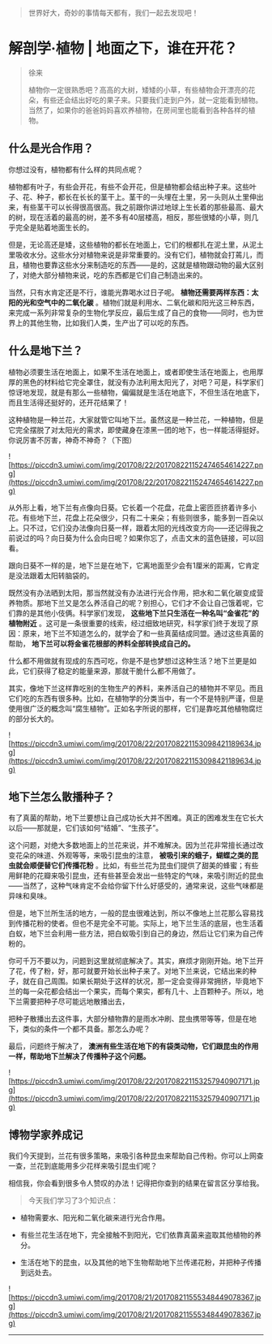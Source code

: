 > 世界好大，奇妙的事情每天都有，我们一起去发现吧！

# 解剖学·植物 | 地面之下，谁在开花？

> 徐来
> 
> 植物你一定很熟悉吧？高高的大树，矮矮的小草，有些植物会开漂亮的花朵，有些还会结出好吃的果子来。只要我们走到户外，就一定能看到植物。当然了，如果你的爸爸妈妈喜欢养植物，在房间里也能看到各种各样的植物。

## 什么是光合作用？

你想过没有，植物都有什么样的共同点呢？

植物都有叶子，有些会开花，有些不会开花，但是植物都会结出种子来。这些叶子、花、种子，都长在长长的茎干上。茎干的一头埋在土里，另一头则从土里伸出来，有些茎干可以长得很高很高。我之前跟你讲过地球上生长着的那些最高、最大的树，现在活着的最高的树，差不多有40层楼高，相反，那些很矮的小草，则几乎完全是贴着地面生长的。

但是，无论高还是矮，这些植物的都长在地面上，它们的根都扎在泥土里，从泥土里吸收水分。这些水分对植物来说是非常重要的。没有它们，植物就会打蔫儿，而且，植物也要靠这些水分来制造吃的东西——是的，这就是植物跟动物的最大区别了，对绝大部分植物来说，吃的东西都是它们自己制造出来的。

当然，只有水肯定还是不行，谁能光靠喝水过日子呢。 **植物还需要两样东西：太阳的光和空气中的二氧化碳** 。植物们就是利用水、二氧化碳和阳光这三种东西，来完成一系列非常复杂的生物化学反应，最后生成了自己的食物——同时，也为世界上的其他生物，比如我们人类，生产出了可以吃的东西。

## 什么是地下兰？

植物必须要生活在地面上，如果不生活在地面上，或者即使生活在地面上，也用厚厚的黑色的材料给它完全罩住，就没有办法利用太阳光了，对吧？可是，科学家们惊讶地发现，就是有那么一些植物，偏偏就是生活在地底下，不但生活在地底下，而且生活得还挺好的，还开花结果了！

这种植物是一种兰花，大家就管它叫地下兰。虽然这是一种兰花，一种植物，但是它完全摆脱了对太阳光的需求，即使藏身在漆黑一团的地下，也一样能活得挺好。你说厉害不厉害，神奇不神奇？（下图）

![https://piccdn3.umiwi.com/img/201708/22/201708221152474654614227.png](https://piccdn3.umiwi.com/img/201708/22/201708221152474654614227.png)

从外形上看，地下兰有点像向日葵。它长着一个花盘，花盘上密匝匝挤着许多小花。有些地下兰，花盘上花朵很少，只有二十来朵；有些则很多，能多到一百朵以上。只不过，它们没办法像向日葵一样，跟着太阳的光线改变方向——还记得我之前说过的吗？向日葵为什么会向日呢？如果你忘了，点击文末的蓝色链接，可以回看。

跟向日葵不一样的是，地下兰是在地下，它离地面至少会有1厘米的距离，它肯定是没法跟着太阳转脑袋的。

既然没有办法晒到太阳，那当然就没有办法进行光合作用，把水和二氧化碳变成营养物质。那地下兰又是怎么养活自己的呢？别担心，它们才不会让自己饿着呢，它们靠的是其他小伎俩。科学家们发现， **这些地下兰只生活在一种名叫“金雀花”的植物附近** 。这可是一条很重要的线索，经过细致地研究，科学家们终于发现了原因：原来，地下兰不知道怎么的，就学会了和一些真菌结成同盟。通过这些真菌的帮助， **地下兰可以将金雀花根部的养料全部转换成自己的。**

什么都不用做就有现成的东西可吃，你是不是也梦想过这种生活？地下兰更是如此，它们获得了稳定的能量来源，那就干脆什么都不用做了。

其实，像地下兰这样靠吃别的生物生产的养料，来养活自己的植物并不罕见。而且它们吃的东西有很多种。比如，在植物学的分类当中，有一个不是特别严谨，但是使用很广泛的概念叫“腐生植物”。正如名字所说的那样，它们是靠吃其他植物腐烂的部分长大的。    

![https://piccdn3.umiwi.com/img/201708/22/201708221153098421189634.jpg](https://piccdn3.umiwi.com/img/201708/22/201708221153098421189634.jpg)

## 地下兰怎么散播种子？

有了真菌的帮助，地下兰要想让自己成功长大并不困难。真正的困难发生在它长大以后——那就是，它们该如何“结婚”、“生孩子”。

这个问题，对绝大多数地面上的兰花来说，并不难解决。因为兰花非常擅长通过改变花朵的味道、外观等等，来吸引昆虫的注意， **被吸引来的蛾子，蝴蝶之类的昆虫就会顺便替它们传播花粉** 。比如，有些兰花为昆虫们提供了甜美的蜂蜜；有些用鲜艳的花瓣来吸引昆虫，还有些甚至会发出一些特定的气味，来吸引附近的昆虫——当然了，这种气味肯定不会给你留下什么好感受的，通常来说，这些气味都是异味和臭味。

但是，地下兰所生活的地方，一般的昆虫很难达到，所以不像地上兰花那么容易找到传播花粉的使者。但也不是完全不可能。实际上，地下兰生活的底层，也生活着白蚁，地下兰会利用一些方法，把白蚁吸引到自己的身边，然后让它们来为自己传粉的。

你可千万不要以为，问题到这里就彻底解决了。其实，麻烦才刚刚开始。地下兰开了花，传了粉，好，那可就要开始长出种子来了。对地下兰来说，它结出来的种子，就在自己周围。如果长期处于这样的状况，那一定会变得非常拥挤，毕竟地下兰的每一朵花都会结出一个果实，而每个果实，都有几十、上百颗种子。所以，地下兰需要把种子尽可能远地散播出去，

把种子散播出去这件事，大部分植物靠的是雨水冲刷、昆虫携带等等，但是在地下，类似的条件一个都不具备。那怎么办呢？

最后，问题终于解决了， **澳洲有些生活在地下的有袋类动物，它们跟昆虫的作用一样，帮助地下兰解决了传播种子这个问题。**

![https://piccdn3.umiwi.com/img/201708/22/201708221153257940907171.jpg](https://piccdn3.umiwi.com/img/201708/22/201708221153257940907171.jpg)

## 博物学家养成记

我们今天提到，兰花有很多策略，来吸引各种昆虫来帮助自己传粉。你可以上网查一查，兰花到底能用多少花样来吸引昆虫们呢？

相信我，你会看到很多令人赞叹的办法！记得把你查到的结果在留言区分享给我。

> 今天我们学习了3个知识点：

* 植物需要水、阳光和二氧化碳来进行光合作用。

* 有些兰花生活在地下，完全接触不到阳光，它们依靠真菌来盗取其他植物的养分。

* 生活在地下的昆虫，以及其他的地下生物帮助地下兰传递花粉，并把种子传播到远处去。

![https://piccdn3.umiwi.com/img/201708/21/201708211555348449078367.jpg](https://piccdn3.umiwi.com/img/201708/21/201708211555348449078367.jpg)

---
